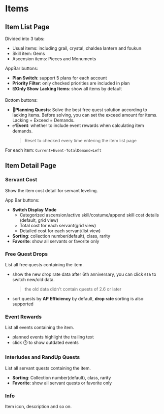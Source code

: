 # Items

## Item List Page

Divided into 3 tabs:

- Usual items: including grail, crystal, chaldea lantern and foukun
- Skill item: Gems
- Ascension items: Pieces and Monuments

AppBar buttons:

- **Plan Switch**: support 5 plans for each account
- **Priority Filter**: only checked priorities are included in plan
- **:ballot_box_with_check:Only Show Lacking Items**: show all items by default

Bottom buttons:

- **:abacus:Planning Quests**: Solve the best free quest solution according to lacking items.
  Before solving, you can set the exceed amount for items. Lacking + Exceed = Demands.
- **:white_check_mark:Event**: whether to include event rewards when calculating item demands.
  > Reset to checked every time entering the item list page

For each item: `Current+Event-TotalDemand=Left`

## Item Detail Page

### Servant Cost

Show the item cost detail for servant leveling.

App Bar buttons:

- **Switch Display Mode**
  - Categorized ascension/active skill/costume/append skill cost details (default, grid view)
  - Total cost for each servant(grid view)
  - Detailed cost for each servant(list view)
- **Sorting**: collection number(default), class, rarity
- **Favorite**: show all servants or favorite only

### Free Quest Drops

List all free quests containing the item.

- show the new drop rate data after 6th anniversary, you can click `6th` to switch new/old data.
  > the old data didn't contain quests of 2.6 or later
- sort quests by **AP Efficiency** by default, **drop rate** sorting is also supported

### Event Rewards

List all events containing the item.

- planned events highlight the trailing text
- click :stopwatch: to show outdated events

### Interludes and RandUp Quests

List all servant quests containing the item.

- **Sorting**: Collection number(default), class, rarity
- **Favorite**: show all servant quests or favorite only

### Info

Item icon, description and so on.
